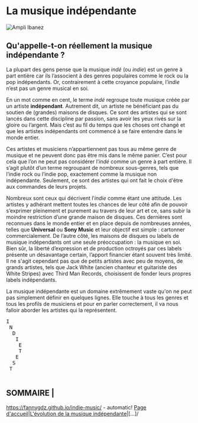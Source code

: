 # La musique indépendante

![Ampli Ibanez](https://zupimages.net/up/21/38/9pe0.jpg)

## Qu'appelle-t-on réellement la musique indépendante ?

La plupart des gens pense que la musique *indé* (ou *indie*) est un genre à part entière car ils l’associent à des genres populaires comme le rock ou la pop indépendants. Or, contrairement à cette croyance populaire, l’*indie* n’est pas un genre musical en soi.

En un mot comme en cent, le terme *indé* regroupe toute musique créée par un artiste **indépendant**. Autrement dit, un artiste ne bénéficiant pas du soutien de (grandes) maisons de disques.
Ce sont des artistes qui se sont lancés dans cette discipline par passion, sans avoir les yeux rivés sur la gloire ou l’argent.  Mais c’est au fil du temps que les choses ont changé et que les artistes indépendants ont commencé à se faire entendre dans le monde entier.

Ces artistes et musiciens n’appartiennent pas tous au même genre de musique et ne peuvent donc pas être mis dans le même panier. C’est pour cela que l’on ne peut pas considérer l’*indé* comme un genre à part entière. Il s’agit plutôt d’un terme regroupant de nombreux sous-genres, tels que l’indie rock ou l’indie pop, exactement comme la musique non indépendante. Seulement, ce sont des artistes qui ont fait le choix d'être aux commandes de leurs projets.

Nombreux sont ceux qui décrivent l’*indie* comme étant une attitude. Les artistes y adhérant mettent toutes les chances de leur côté afin de pouvoir s’exprimer pleinement et purement au travers de leur art et ce, sans subir la moindre restriction d’une grande maison de disques. Ces dernières sont reconnues dans le monde entier et en place depuis de nombreuses années, telles que **Universal** ou **Sony Music** et leur objectif est simple : cartonner commercialement.
De l’autre côté, les maisons de disques ou labels de musique indépendants ont une seule préoccupation : la musique en soi. Bien sûr, la liberté d’expression et de production octroyés par ces labels présente un désavantage certain, l’apport financier étant souvent très limité. Il ne s'agit cependant pas que de petits artistes avec peu de moyens, de grands artistes, tels que Jack White (ancien chanteur et guitariste des White Stripes) avec Third Man Records, choisissent de fonder leurs propres labels indépendants.

La musique indépendante est un domaine extrêmement vaste qu'on ne peut pas simplement définir en quelques lignes. Elle touche à tous les genres et tous les profils de musiciens et pour en parler correctement, il va nous falloir aborder les artistes qui la représentent.

<pre>
I
 N
  D
   I
    E
    T
   E
  S
 T
    </pre>
    
SOMMAIRE |
--------------------------------------------------------------------------------------------
https://fannygdz.github.io/indie-music/ - automatic!
[Page d'accueil](/indie-music/)|[L'évolution de la musique indépendante](/evolution/)|[...]/
